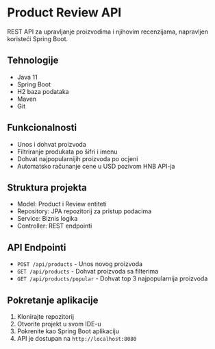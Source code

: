 # Product Review API

REST API za upravljanje proizvodima i njihovim recenzijama, napravljen koristeći Spring Boot.

## Tehnologije
- Java 11
- Spring Boot
- H2 baza podataka
- Maven
- Git

## Funkcionalnosti
- Unos i dohvat proizvoda
- Filtriranje produkata po šifri i imenu
- Dohvat najpopularnijih proizvoda po ocjeni
- Automatsko računanje cene u USD pozivom HNB API-ja

## Struktura projekta
- Model: Product i Review entiteti
- Repository: JPA repozitorij za pristup podacima
- Service: Biznis logika
- Controller: REST endpointi

## API Endpointi
- `POST /api/products` - Unos novog proizvoda
- `GET /api/products` - Dohvat proizvoda sa filterima
- `GET /api/products/popular` - Dohvat top 3 najpopularnija proizvoda

## Pokretanje aplikacije
1. Klonirajte repozitorij
2. Otvorite projekt u svom IDE-u
3. Pokrenite kao Spring Boot aplikaciju
4. API je dostupan na `http://localhost:8080`